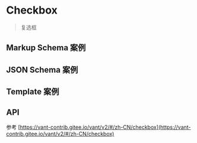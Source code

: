 # Checkbox

> 复选框

## Markup Schema 案例

<dumi-previewer demoPath="guide/checkbox/markup-schema" />

## JSON Schema 案例

<dumi-previewer demoPath="guide/checkbox/json-schema" />

## Template 案例

<dumi-previewer demoPath="guide/checkbox/template" />

## API

参考 [https://vant-contrib.gitee.io/vant/v2/#/zh-CN/checkbox](https://vant-contrib.gitee.io/vant/v2/#/zh-CN/checkbox)
